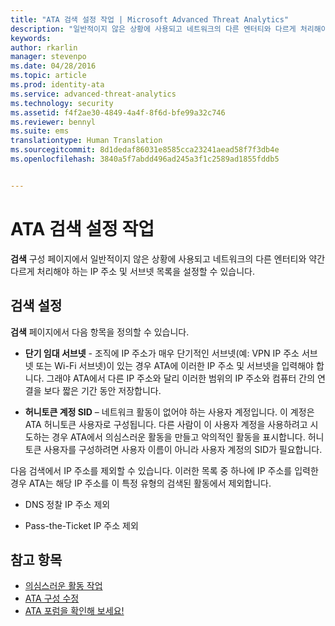 ```yaml
---
title: "ATA 검색 설정 작업 | Microsoft Advanced Threat Analytics"
description: "일반적이지 않은 상황에 사용되고 네트워크의 다른 엔터티와 다르게 처리해야 하는 IP 주소 및 서브넷 목록을 구성하는 방법을 설명합니다."
keywords: 
author: rkarlin
manager: stevenpo
ms.date: 04/28/2016
ms.topic: article
ms.prod: identity-ata
ms.service: advanced-threat-analytics
ms.technology: security
ms.assetid: f4f2ae30-4849-4a4f-8f6d-bfe99a32c746
ms.reviewer: bennyl
ms.suite: ems
translationtype: Human Translation
ms.sourcegitcommit: 8d1dedaf86031e8585cca23241aead58f7f3db4e
ms.openlocfilehash: 3840a5f7abdd496ad245a3f1c2589ad1855fddb5


---
```


# ATA 검색 설정 작업
**검색** 구성 페이지에서 일반적이지 않은 상황에 사용되고 네트워크의 다른 엔터티와 약간 다르게 처리해야 하는 IP 주소 및 서브넷 목록을 설정할 수 있습니다.

## 검색 설정
**검색** 페이지에서 다음 항목을 정의할 수 있습니다.

-   **단기 임대 서브넷** - 조직에 IP 주소가 매우 단기적인 서브넷(예: VPN IP 주소 서브넷 또는 Wi-Fi 서브넷)이 있는 경우 ATA에 이러한 IP 주소 및 서브넷을 입력해야 합니다. 그래야 ATA에서 다른 IP 주소와 달리 이러한 범위의 IP 주소와 컴퓨터 간의 연결을 보다 짧은 기간 동안 저장합니다.

-   **허니토큰 계정 SID** – 네트워크 활동이 없어야 하는 사용자 계정입니다. 이 계정은 ATA 허니토큰 사용자로 구성됩니다. 다른 사람이 이 사용자 계정을 사용하려고 시도하는 경우 ATA에서 의심스러운 활동을 만들고 악의적인 활동을 표시합니다. 허니토큰 사용자를 구성하려면 사용자 이름이 아니라 사용자 계정의 SID가 필요합니다.

다음 검색에서 IP 주소를 제외할 수 있습니다. 이러한 목록 중 하나에 IP 주소를 입력한 경우 ATA는 해당 IP 주소를 이 특정 유형의 검색된 활동에서 제외합니다.

-   DNS 정찰 IP 주소 제외

-   Pass-the-Ticket IP 주소 제외

## 참고 항목
- [의심스러운 활동 작업](working-with-suspicious-activities.md)
- [ATA 구성 수정](modifying-ata-configuration.md)
- [ATA 포럼을 확인해 보세요!](https://social.technet.microsoft.com/Forums/security/home?forum=mata)



<!--HONumber=Jun16_HO4-->


